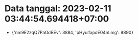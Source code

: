 # Data tanggal: 2023-02-11 03:44:54.694418+07:00

* {'nm9E2zqQ7PaOdBEv': 3884, 'pHyuifxpdE04nLmg': 8890}
